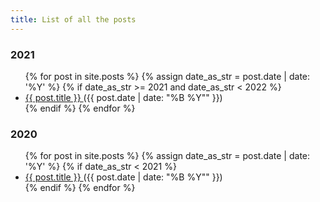 ```yaml
---
title: List of all the posts
---
```


### 2021
<ul>
  {% for post in site.posts %}
    {% assign date_as_str = post.date | date: '%Y' %}
    {% if date_as_str >= 2021 and date_as_str < 2022 %}
      <li>
        <a href="{{ post.url }}"> {{ post.title }} </a> ({{ post.date | date: "%B %Y"" }})
      </li>
    {% endif %}
  {% endfor %}
</ul>

### 2020
<ul>
  {% for post in site.posts %}
    {% assign date_as_str = post.date | date: '%Y' %}
    {% if date_as_str < 2021 %}
      <li>
        <a href="{{ post.url }}"> {{ post.title }} </a> ({{ post.date | date: "%B %Y"" }})
      </li>
    {% endif %}
  {% endfor %}
</ul>

